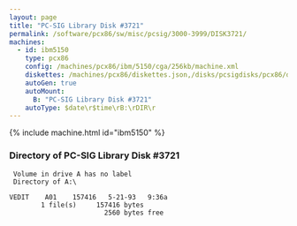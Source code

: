 ```yaml
---
layout: page
title: "PC-SIG Library Disk #3721"
permalink: /software/pcx86/sw/misc/pcsig/3000-3999/DISK3721/
machines:
  - id: ibm5150
    type: pcx86
    config: /machines/pcx86/ibm/5150/cga/256kb/machine.xml
    diskettes: /machines/pcx86/diskettes.json,/disks/pcsigdisks/pcx86/diskettes.json
    autoGen: true
    autoMount:
      B: "PC-SIG Library Disk #3721"
    autoType: $date\r$time\rB:\rDIR\r
---
```


{% include machine.html id="ibm5150" %}

### Directory of PC-SIG Library Disk #3721

     Volume in drive A has no label
     Directory of A:\

    VEDIT    A01    157416   5-21-93   9:36a
            1 file(s)     157416 bytes
                            2560 bytes free
